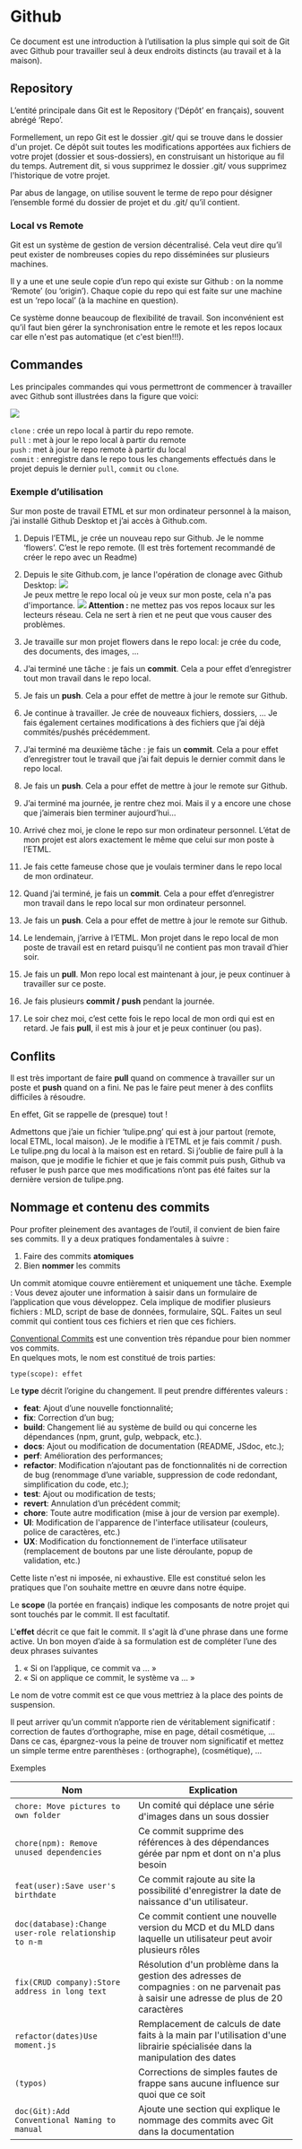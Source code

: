 # Github
Ce document est une introduction à l’utilisation la plus simple qui soit de Git avec Github pour travailler seul à deux endroits distincts (au travail et à la maison).

## Repository
L’entité principale dans Git est le Repository (‘Dépôt’ en français), souvent abrégé ‘Repo’.  

Formellement, un repo Git est le dossier .git/ qui se trouve dans le dossier d'un projet. Ce dépôt suit toutes les modifications apportées aux fichiers de votre projet (dossier et sous-dossiers), en construisant un historique au fil du temps. Autrement dit, si vous supprimez le dossier .git/ vous supprimez l'historique de votre projet.  

Par abus de langage, on utilise souvent le terme de repo pour désigner l’ensemble formé du dossier de projet et du .git/ qu’il contient.

### Local vs Remote
Git est un système de gestion de version décentralisé. Cela veut dire qu’il peut exister de nombreuses copies du repo disséminées sur plusieurs machines.

Il y a une et une seule copie d’un repo qui existe sur Github : on la nomme ‘Remote’ (ou ‘origin’). Chaque copie du repo qui est faite sur une machine est un ‘repo local’ (à la machine en question).

Ce système donne beaucoup de flexibilité de travail. Son inconvénient est qu’il faut bien gérer la synchronisation entre le remote et les repos locaux car elle n'est pas automatique (et c'est bien!!!).

## Commandes
Les principales commandes qui vous permettront de commencer à travailler avec Github sont illustrées dans la figure que voici:

![](./github.png) 

`clone` : crée un repo local à partir du repo remote.  
`pull` : met à jour le repo local à partir du remote  
`push` : met à jour le repo remote à partir du local  
`commit` : enregistre dans le repo tous les changements effectués dans le projet depuis le dernier `pull`, `commit` ou `clone`.

### Exemple d’utilisation
Sur mon poste de travail ETML et sur mon ordinateur personnel à la maison, j’ai installé Github Desktop et j’ai accès à Github.com.
1. Depuis l’ETML, je crée un nouveau repo sur Github. Je le nomme ‘flowers’. C’est le repo remote. (Il est très fortement recommandé de créer le repo avec un Readme)
2. Depuis le site Github.com, je lance l'opération de clonage avec Github Desktop:
    ![](./githubclone.png)  
    Je peux mettre le repo local où je veux sur mon poste, cela n'a pas d'importance.
    ![](./gitlocalpath.png)
  **Attention :** ne mettez pas vos repos locaux sur les lecteurs réseau. Cela ne sert à rien et ne peut que vous causer des problèmes.
1. Je travaille sur mon projet flowers dans le repo local: je crée du code, des documents, des images, ...
2. J’ai terminé une tâche : je fais un **commit**. Cela a pour effet d’enregistrer tout mon travail dans le repo local.
3. Je fais un **push**. Cela a pour effet de mettre à jour le remote sur Github.
4. Je continue à travailler. Je crée de nouveaux fichiers, dossiers, ... Je fais également certaines modifications à des fichiers que j’ai déjà commités/pushés précédemment.
1. J’ai terminé ma deuxième tâche : je fais un **commit**. Cela a pour effet d’enregistrer tout le travail que j’ai fait depuis le dernier commit dans le repo local.
1. Je fais un **push**. Cela a pour effet de mettre à jour le remote sur Github.
2. J’ai terminé ma journée, je rentre chez moi. Mais il y a encore une chose que j’aimerais bien terminer aujourd’hui...
3.  Arrivé chez moi, je clone le repo sur mon ordinateur personnel. L’état de mon projet est alors exactement le même que celui sur mon poste à l’ETML.
4.  Je fais cette fameuse chose que je voulais terminer dans le repo local de mon ordinateur.
5.  Quand j’ai terminé, je fais un **commit**. Cela a pour effet d’enregistrer mon travail dans le repo local sur mon ordinateur personnel.
6.  Je fais un **push**. Cela a pour effet de mettre à jour le remote sur Github.
7.  Le lendemain, j’arrive à l’ETML. Mon projet dans le repo local de mon poste de travail est en retard puisqu’il ne contient pas mon travail d’hier soir.

 8.  Je fais un **pull**. Mon repo local est maintenant à jour, je peux continuer à travailler sur ce poste.
8.  Je fais plusieurs **commit / push** pendant la journée.
9.  Le soir chez moi, c’est cette fois le repo local de mon ordi qui est en retard. Je fais **pull**, il est mis à jour et je peux continuer (ou pas).
    
## Conflits
Il est très important de faire **pull** quand on commence à travailler sur un poste et **push** quand on a fini. Ne pas le faire peut mener à des conflits difficiles à résoudre.

En effet, Git se rappelle de (presque) tout !

Admettons que j’aie un fichier ‘tulipe.png’ qui est à jour partout (remote, local ETML, local maison). Je le modifie à l’ETML et je fais commit / push. Le tulipe.png du local à la maison est en retard. Si j’oublie de faire pull à la maison, que je modifie le fichier et que je fais commit puis push, Github va refuser le push parce que mes modifications n’ont pas été faites sur la dernière version de tulipe.png.

## Nommage et contenu des commits
Pour profiter pleinement des avantages de l’outil, il convient de bien faire ses commits. Il y a deux pratiques fondamentales à suivre :

1. Faire des commits **atomiques**
2. Bien **nommer** les commits

Un commit atomique couvre entièrement et uniquement une tâche. Exemple : Vous devez ajouter une information à saisir dans un formulaire de l’application que vous développez. Cela implique de modifier plusieurs fichiers : MLD, script de base de données, formulaire, SQL. Faites un seul commit qui contient tous ces fichiers et rien que ces fichiers.

[Conventional Commits](https://www.conventionalcommits.org/en/v1.0.0/) est une convention très répandue pour bien nommer vos commits.  
En quelques mots, le nom est constitué de trois parties:

`type(scope): effet`

Le **type** décrit l’origine du changement. Il peut prendre différentes valeurs :

- **feat**: Ajout d’une nouvelle fonctionnalité;
- **fix**: Correction d’un bug;
- **build**: Changement lié au système de build ou qui concerne les dépendances (npm, grunt, gulp, webpack, etc.).
- **docs**: Ajout ou modification de documentation (README, JSdoc, etc.);
- **perf**: Amélioration des performances;
- **refactor**: Modification n’ajoutant pas de fonctionnalités ni de correction de bug (renommage d’une variable, suppression de code redondant, simplification du code, etc.);
- **test**: Ajout ou modification de tests;
- **revert**: Annulation d’un précédent commit;
- **chore**: Toute autre modification (mise à jour de version par exemple).
- **UI**: Modification de l'apparence de l'interface utilisateur (couleurs, police de caractères, etc.)
- **UX**: Modification du fonctionnement de l'interface utilisateur (remplacement de boutons par une liste déroulante, popup de validation, etc.)  
  
Cette liste n'est ni imposée, ni exhaustive. Elle est constitué selon les pratiques que l'on souhaite mettre en œuvre dans notre équipe.

Le **scope** (la portée en français) indique les composants de notre projet qui sont touchés par le commit. Il est facultatif.

L'**effet** décrit ce que fait le commit. Il s'agit là d'une phrase dans une forme active. Un bon moyen d’aide à sa formulation est de compléter l’une des deux phrases suivantes
1. « Si on l’applique, ce commit va ... »
2. « Si on applique ce commit, le système va ... »

Le nom de votre commit est ce que vous mettriez à la place des points de suspension.

Il peut arriver qu’un commit n’apporte rien de véritablement significatif : correction de fautes d’orthographe, mise en page, détail cosmétique, ... Dans ce cas, épargnez-vous la peine de trouver nom significatif et mettez un simple terme entre parenthèses : (orthographe), (cosmétique), ...

Exemples

| Nom | Explication |
|---|---|
|`chore: Move pictures to own folder` | Un comité qui déplace une série d'images dans un sous dossier |
| `chore(npm): Remove unused dependencies` | Ce commit supprime des références à des dépendances gérée par npm et dont on n'a plus besoin|
|`feat(user):Save user's birthdate`| Ce commit rajoute au site la possibilité d'enregistrer la date de naissance d'un utilisateur.|
|`doc(database):Change user-role relationship to n-m`|Ce commit contient une nouvelle version du MCD et du MLD dans laquelle  un utilisateur peut avoir plusieurs rôles|
|`fix(CRUD company):Store address in long text`| Résolution d'un problème dans la gestion des adresses de compagnies : on ne parvenait pas à saisir une adresse de plus de 20 caractères|
|`refactor(dates)Use moment.js`| Remplacement de calculs de date faits à la main par l'utilisation d'une librairie spécialisée dans la manipulation des dates|
|`(typos)`| Corrections de simples fautes de frappe sans aucune influence sur quoi que ce soit|
|`doc(Git):Add Conventional Naming to manual`| Ajoute une section qui explique le nommage des commits avec Git dans la documentation |